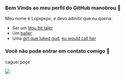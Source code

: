 ### Bem Vindo ao meu perfil do GitHub manobrou 💪

Meu nome é Lopxpxpx, e devo admitir que eu queria:

- Ser um [litou bit taler](https://www.youtube.com/watch?v=ryDOy3AosBw)
- Um [baller](https://www.youtube.com/watch?v=ryDOy3AosBw)
- Uma [girl que luked gud](https://www.youtube.com/watch?v=ryDOy3AosBw), [eu would call her](https://www.youtube.com/watch?v=ryDOy3AosBw)

### Você não pode entrar em contato comigo 💙

caguei poçe

![](https://pbs.twimg.com/media/FDKB70qXEAQ45GI?format=jpg&name=small)
